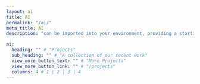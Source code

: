 ```yaml
---
layout: ai
title: AI
permalink: "/ai/"
meta_title: AI
description: "can be imported into your environment, providing a starting point for configuring your own applications."

ai:
  heading: "" # "Projects"
  sub_heading: "" # "A collection of our recent work"
  view_more_button_text: "" # "More Projects"
  view_more_button_link: "" # "/projects"
  columns: 4 # 1 | 2 | 3 | 4
---
```

